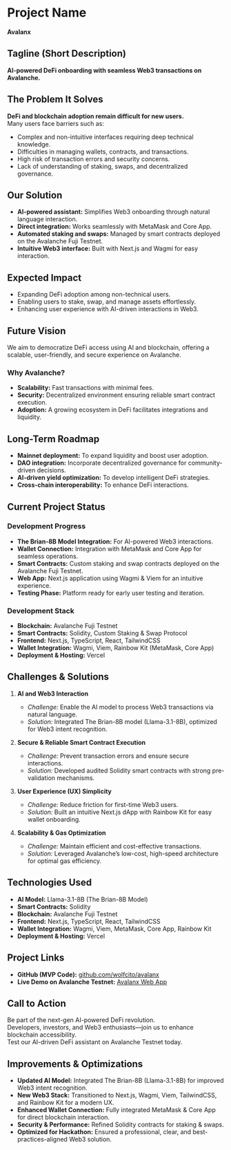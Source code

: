 # Project Name  
**Avalanx**

## Tagline (Short Description)  
**AI-powered DeFi onboarding with seamless Web3 transactions on Avalanche.**

## The Problem It Solves  
**DeFi and blockchain adoption remain difficult for new users.**  
Many users face barriers such as:  
- Complex and non-intuitive interfaces requiring deep technical knowledge.  
- Difficulties in managing wallets, contracts, and transactions.  
- High risk of transaction errors and security concerns.  
- Lack of understanding of staking, swaps, and decentralized governance.

## Our Solution  
- **AI-powered assistant:** Simplifies Web3 onboarding through natural language interaction.  
- **Direct integration:** Works seamlessly with MetaMask and Core App.  
- **Automated staking and swaps:** Managed by smart contracts deployed on the Avalanche Fuji Testnet.  
- **Intuitive Web3 interface:** Built with Next.js and Wagmi for easy interaction.

## Expected Impact  
- Expanding DeFi adoption among non-technical users.  
- Enabling users to stake, swap, and manage assets effortlessly.  
- Enhancing user experience with AI-driven interactions in Web3.

## Future Vision  
We aim to democratize DeFi access using AI and blockchain, offering a scalable, user-friendly, and secure experience on Avalanche.

### Why Avalanche?  
- **Scalability:** Fast transactions with minimal fees.  
- **Security:** Decentralized environment ensuring reliable smart contract execution.  
- **Adoption:** A growing ecosystem in DeFi facilitates integrations and liquidity.

## Long-Term Roadmap  
- **Mainnet deployment:** To expand liquidity and boost user adoption.  
- **DAO integration:** Incorporate decentralized governance for community-driven decisions.  
- **AI-driven yield optimization:** To develop intelligent DeFi strategies.  
- **Cross-chain interoperability:** To enhance DeFi interactions.

## Current Project Status

### Development Progress  
- **The Brian-8B Model Integration:** For AI-powered Web3 interactions.  
- **Wallet Connection:** Integration with MetaMask and Core App for seamless operations.  
- **Smart Contracts:** Custom staking and swap contracts deployed on the Avalanche Fuji Testnet.  
- **Web App:** Next.js application using Wagmi & Viem for an intuitive experience.  
- **Testing Phase:** Platform ready for early user testing and iteration.

### Development Stack  
- **Blockchain:** Avalanche Fuji Testnet  
- **Smart Contracts:** Solidity, Custom Staking & Swap Protocol  
- **Frontend:** Next.js, TypeScript, React, TailwindCSS  
- **Wallet Integration:** Wagmi, Viem, Rainbow Kit (MetaMask, Core App)  
- **Deployment & Hosting:** Vercel

## Challenges & Solutions

1. **AI and Web3 Interaction**  
   - *Challenge:* Enable the AI model to process Web3 transactions via natural language.  
   - *Solution:* Integrated The Brian-8B model (Llama-3.1-8B), optimized for Web3 intent recognition.

2. **Secure & Reliable Smart Contract Execution**  
   - *Challenge:* Prevent transaction errors and ensure secure interactions.  
   - *Solution:* Developed audited Solidity smart contracts with strong pre-validation mechanisms.

3. **User Experience (UX) Simplicity**  
   - *Challenge:* Reduce friction for first-time Web3 users.  
   - *Solution:* Built an intuitive Next.js dApp with Rainbow Kit for easy wallet onboarding.

4. **Scalability & Gas Optimization**  
   - *Challenge:* Maintain efficient and cost-effective transactions.  
   - *Solution:* Leveraged Avalanche’s low-cost, high-speed architecture for optimal gas efficiency.

## Technologies Used  
- **AI Model:** Llama-3.1-8B (The Brian-8B Model)  
- **Smart Contracts:** Solidity  
- **Blockchain:** Avalanche Fuji Testnet  
- **Frontend:** Next.js, TypeScript, React, TailwindCSS  
- **Wallet Integration:** Wagmi, Viem, MetaMask, Core App, Rainbow Kit  
- **Deployment & Hosting:** Vercel

## Project Links  
- **GitHub (MVP Code):** [github.com/wolfcito/avalanx](https://github.com/wolfcito/avalanx)  
- **Live Demo on Avalanche Testnet:** [Avalanx Web App](#)

## Call to Action  
Be part of the next-gen AI-powered DeFi revolution.  
Developers, investors, and Web3 enthusiasts—join us to enhance blockchain accessibility.  
Test our AI-driven DeFi assistant on Avalanche Testnet today.

## Improvements & Optimizations  
- **Updated AI Model:** Integrated The Brian-8B (Llama-3.1-8B) for improved Web3 intent recognition.  
- **New Web3 Stack:** Transitioned to Next.js, Wagmi, Viem, TailwindCSS, and Rainbow Kit for a modern UX.  
- **Enhanced Wallet Connection:** Fully integrated MetaMask & Core App for direct blockchain interaction.  
- **Security & Performance:** Refined Solidity contracts for staking & swaps.  
- **Optimized for Hackathon:** Ensured a professional, clear, and best-practices-aligned Web3 solution.
